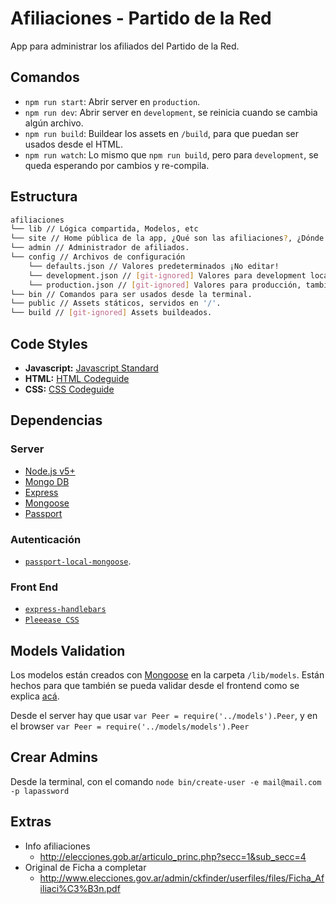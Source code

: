 Afiliaciones - Partido de la Red
================================

App para administrar los afiliados del Partido de la Red.

## Comandos

* `npm run start`: Abrir server en `production`.
* `npm run dev`: Abrir server en `development`, se reinicia cuando se cambia algún archivo.
* `npm run build`: Buildear los assets en `/build`, para que puedan ser usados desde el HTML.
* `npm run watch`: Lo mismo que `npm run build`, pero para `development`, se queda esperando por cambios y re-compila.

## Estructura

```bash
afiliaciones
└── lib // Lógica compartida, Modelos, etc
└── site // Home pública de la app, ¿Qué son las afiliaciones?, ¿Dónde me afilio?, etc.
└── admin // Administrador de afiliados.
└── config // Archivos de configuración
    └── defaults.json // Valores predeterminados ¡No editar!
    └── development.json // [git-ignored] Valores para development local. Cambiar a piacere.
    └── production.json // [git-ignored] Valores para producción, también se pueden usar variables de entorno.
└── bin // Comandos para ser usados desde la terminal.
└── public // Assets státicos, servidos en '/'.
└── build // [git-ignored] Assets buildeados.
```

## Code Styles
* **Javascript:** [Javascript Standard](https://github.com/feross/standard)
* **HTML:** [HTML Codeguide](http://codeguide.co/#html)
* **CSS:** [CSS Codeguide](http://codeguide.co/#css-syntax)

## Dependencias

### Server
* [Node.js v5+](https://nodejs.org/en/)
* [Mongo DB](https://www.mongodb.org/)
* [Express](http://expressjs.com/)
* [Mongoose](http://mongoosejs.com/)
* [Passport](http://passportjs.org/)

### Autenticación
* [`passport-local-mongoose`](https://github.com/saintedlama/passport-local-mongoose).

### Front End
* [`express-handlebars`](https://github.com/ericf/express-handlebars)
* [`Pleeease CSS`](http://pleeease.io/)

## Models Validation
Los modelos están creados con [Mongoose](http://mongoosejs.com/) en la carpeta `/lib/models`. Están hechos para que también se pueda validar desde el frontend como se explica [acá](http://mongoosejs.com/docs/browser.html).

Desde el server hay que usar `var Peer = require('../models').Peer`, y en el browser `var Peer = require('../models/models').Peer`

## Crear Admins

Desde la terminal, con el comando `node bin/create-user -e mail@mail.com -p lapassword`

## Extras
* Info afiliaciones
  * http://elecciones.gob.ar/articulo_princ.php?secc=1&sub_secc=4
* Original de Ficha a completar
  * http://www.elecciones.gov.ar/admin/ckfinder/userfiles/files/Ficha_Afiliaci%C3%B3n.pdf
